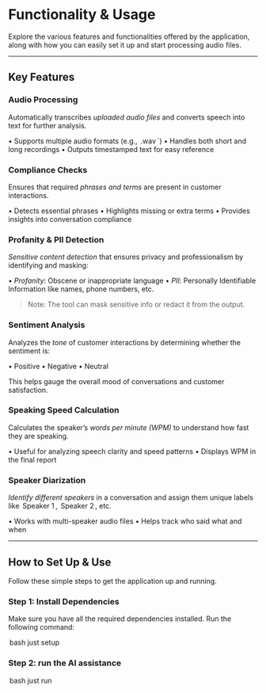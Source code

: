 #  Functionality & Usage

Explore the various features and functionalities offered by the application, along with how you can easily set it up and start processing audio files.

---

##  Key Features

###  Audio Processing
Automatically transcribes *uploaded audio files* and converts speech into text for further analysis.

•⁠  ⁠Supports multiple audio formats (e.g., ⁠ .wav ⁠`)
•⁠  ⁠Handles both short and long recordings
•⁠  ⁠Outputs timestamped text for easy reference

###  Compliance Checks
Ensures that required *phrases and terms* are present in customer interactions.

•⁠  ⁠Detects essential phrases
•⁠  ⁠Highlights missing or extra terms
•⁠  ⁠Provides insights into conversation compliance

###  Profanity & PII Detection
*Sensitive content detection* that ensures privacy and professionalism by identifying and masking:

•⁠  ⁠*Profanity*: Obscene or inappropriate language
•⁠  ⁠*PII*: Personally Identifiable Information like names, phone numbers, etc.

>  Note: The tool can mask sensitive info or redact it from the output.

###  Sentiment Analysis
Analyzes the *tone* of customer interactions by determining whether the sentiment is:

•⁠  ⁠Positive
•⁠  ⁠Negative
•⁠  ⁠Neutral

This helps gauge the overall mood of conversations and customer satisfaction.

###  Speaking Speed Calculation
Calculates the speaker’s *words per minute (WPM)* to understand how fast they are speaking.

•⁠  ⁠Useful for analyzing speech clarity and speed patterns
•⁠  ⁠Displays WPM in the final report

###  Speaker Diarization
*Identify different speakers* in a conversation and assign them unique labels like ⁠ Speaker 1 ⁠, ⁠ Speaker 2 ⁠, etc.

•⁠  ⁠Works with multi-speaker audio files
•⁠  ⁠Helps track who said what and when

---

##  How to Set Up & Use

Follow these simple steps to get the application up and running.

### Step 1: Install Dependencies  
Make sure you have all the required dependencies installed. Run the following command:

   ⁠ bash
   just setup

### Step 2: run the AI assistance  
    ⁠bash
   just run